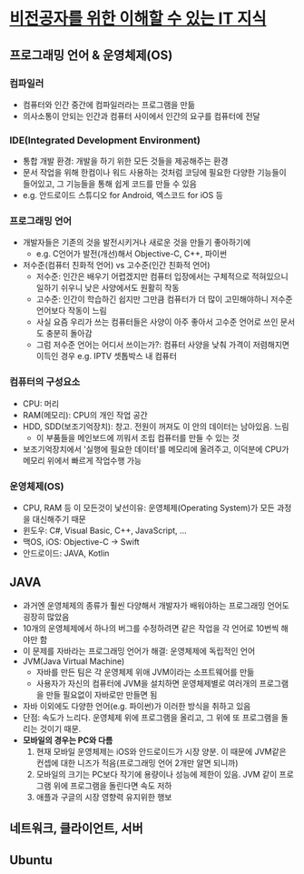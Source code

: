 # [비전공자를 위한 이해할 수 있는 IT 지식](http://www.yes24.com/Product/Goods/91165789)

## 프로그래밍 언어 & 운영체제(OS)
### 컴파일러
- 컴퓨터와 인간 중간에 컴파일러라는 프로그램을 만듦
- 의사소통이 안되는 인간과 컴퓨터 사이에서 인간의 요구를 컴퓨터에 전달

### IDE(Integrated Development Environment)
- 통합 개발 환경: 개발을 하기 위한 모든 것들을 제공해주는 환경
- 문서 작업을 위해 한컴이나 워드 사용하는 것처럼 코딩에 필요한 다양한 기능들이 들어있고, 그 기능들을 통해 쉽게 코드를 만들 수 있음
- e.g. 안드로이드 스튜디오 for Android, 엑스코드 for iOS 등


### 프로그래밍 언어
- 개발자들은 기존의 것을 발전시키거나 새로운 것을 만들기 좋아하기에 
  - e.g. C언어가 발전(개선)해서 Objective-C, C++, 파이썬
- 저수준(컴퓨터 친화적 언어) vs 고수준(인간 친화적 언어)
  - 저수준: 인간은 배우기 어렵겠지만 컴퓨터 입장에서는 구체적으로 적혀있으니 일하기 쉬우니 낮은 사양에서도 원활히 작동
  - 고수준: 인간이 학습하긴 쉽지만 그만큼 컴퓨터가 더 많이 고민해야하니 저수준 언어보다 작동이 느림
  - 사실 요즘 우리가 쓰는 컴퓨터들은 사양이 아주 좋아서 고수준 언어로 쓰인 문서도 충분히 돌아감
  - 그럼 저수준 언어는 어디서 쓰이는가?: 컴퓨터 사양을 낮춰 가격이 저렴해지면 이득인 경우 e.g. IPTV 셋톱박스 내 컴퓨터

### 컴퓨터의 구성요소
- CPU: 머리
- RAM(메모리): CPU의 개인 작업 공간
- HDD, SDD(보조기억장치): 창고. 전원이 꺼져도 이 안의 데이터는 남아있음. 느림
  - 이 부품들을 메인보드에 끼워서 조립 컴퓨터를 만들 수 있는 것
- 보조기억장치에서 '실행에 필요한 데이터'를 메모리에 올려주고, 이덕분에 CPU가 메모리 위에서 빠르게 작업수행 가능

### 운영체제(OS)
- CPU, RAM 등 이 모든것이 낯선이유: 운영체제(Operating System)가 모든 과정을 대신해주기 때문
- 윈도우: C#, Visual Basic, C++, JavaScript, ...
- 맥OS, iOS: Objective-C -> Swift
- 안드로이드: JAVA, Kotlin

## JAVA
- 과거엔 운영체제의 종류가 훨씬 다양해서 개발자가 배워야하는 프로그래밍 언어도 굉장히 많았음
- 10개의 운영체제에서 하나의 버그를 수정하려면 같은 작업을 각 언어로 10번씩 해야만 함
- 이 문제를 자바라는 프로그래밍 언어가 해결: 운영체제에 독립적인 언어
- JVM(Java Virtual Machine)
  - 자바를 만든 팀은 각 운영체제 위애 JVM이라는 소프트웨어를 만듦
  - 사용자가 자신의 컴퓨터에 JVM을 설치하면 운영체제별로 여러개의 프로그램을 만들 필요없이 자바로만 만들면 됨
- 자바 이외에도 다양한 언어(e.g. 파이썬)가 이러한 방식을 취하고 있음
- 단점: 속도가 느리다. 운영체제 위에 프로그램을 올리고, 그 위에 또 프로그램을 돌리는 것이기 때문.
- **모바일의 경우는 PC와 다름**
  1. 현재 모바일 운영체제는 iOS와 안드로이드가 시장 양분. 이 때문에 JVM같은 컨셉에 대한 니즈가 적음(프로그래밍 언어 2개만 알면 되니까)
  2. 모바일의 크기는 PC보다 작기에 용량이나 성능에 제한이 있음. JVM 같이 프로그램 위에 프로그램을 돌린다면 속도 저하
  3. 애플과 구글의 시장 영향력 유지위한 행보


## 네트워크, 클라이언트, 서버

## Ubuntu
